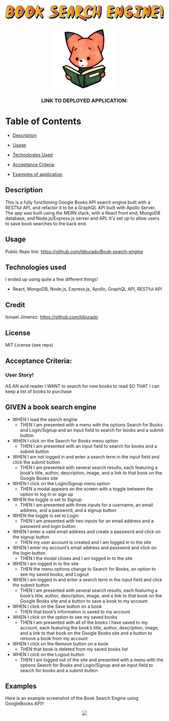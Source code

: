 ![BOOK SEARCH ENGINE](/imgs/readmetitle.png)

<p align="center">
  <img src="./imgs/reading.gif" />

  <h3 align="center">LINK TO DEPLOYED APPLICATION: <h3>
</p>

# Table of Contents

- [Description](#description) 

- [Usage](#usage)

- [Technologies Used](#technologies-used)

- [Acceptance Criteria](#acceptance-criteria)

- [Examples of application](#examples-of-application)


## Description

 This is a fully functioning Google Books API search engine built with a RESTful API, and refactor it to be a GraphQL API built with Apollo Server. The app was built using the MERN stack, with a React front end, MongoDB database, and Node.js/Express.js server and API. It's set up to allow users to save book searches to the back end.

## Usage

Public Repo link: https://github.com/Idjjurado/Book-search-engine

## Technologies used

I ended up using quite a few different things!

- React, MongoDB, Node.js, Express.js, Apollo, GraphQL API, RESTful API

## Credit

Ismael Jimenez: https://github.com/Idjjurado

## License

MIT License (see repo)

## Acceptance Criteria:

### User Story!

AS AN avid reader
I WANT to search for new books to read
SO THAT I can keep a list of books to purchase

## GIVEN a book search engine

- WHEN I load the search engine
  - THEN I am presented with a menu with the options Search for Books and Login/Signup and an input field to search for books and a submit button
- WHEN I click on the Search for Books menu option
  - THEN I am presented with an input field to search for books and a submit button
- WHEN I am not logged in and enter a search term in the input field and click the submit button
  - THEN I am presented with several search results, each featuring a book’s title, author, description, image, and a link to that book on the Google Books site
- WHEN I click on the Login/Signup menu option
  - THEN a modal appears on the screen with a toggle between the option to log in or sign up
- WHEN the toggle is set to Signup
  - THEN I am presented with three inputs for a username, an email address, and a password, and a signup button
- WHEN the toggle is set to Login
  - THEN I am presented with two inputs for an email address and a password and login button
- WHEN I enter a valid email address and create a password and click on the signup button
  - THEN my user account is created and I am logged in to the site
- WHEN I enter my account’s email address and password and click on the login button
  - THEN I the modal closes and I am logged in to the site
- WHEN I am logged in to the site
  - THEN the menu options change to Search for Books, an option to see my saved books, and Logout
- WHEN I am logged in and enter a search term in the input field and click the submit button
  - THEN I am presented with several search results, each featuring a book’s title, author, description, image, and a link to that book on the Google Books site and a button to save a book to my account
- WHEN I click on the Save button on a book
  - THEN that book’s information is saved to my account
- WHEN I click on the option to see my saved books
  - THEN I am presented with all of the books I have saved to my account, each featuring the book’s title, author, description, image, and a link to that book on the Google Books site and a button to remove a book from my account
- WHEN I click on the Remove button on a book
  - THEN that book is deleted from my saved books list
- WHEN I click on the Logout button
  - THEN I am logged out of the site and presented with a menu with the options Search for Books and Login/Signup and an input field to search for books and a submit button  

## Examples

Here is an example screenshot of the Book Search Engine using GoogleBooks API!!

<p align="center">
  <img src="./imgs/examplerender.gif" />
</p>